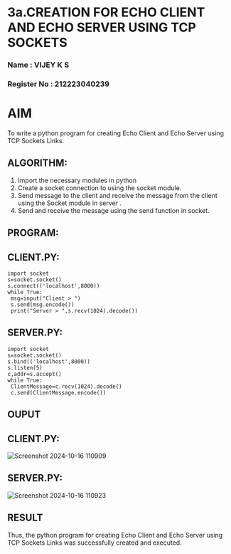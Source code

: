 # 3a.CREATION FOR ECHO CLIENT AND ECHO SERVER USING TCP SOCKETS
 ### Name : VIJEY K S
### Register No : 212223040239
# AIM
To write a python program for creating Echo Client and Echo Server using TCP
Sockets Links.
## ALGORITHM:
1. Import the necessary modules in python
2. Create a socket connection to using the socket module.
3. Send message to the client and receive the message from the client using the Socket module in
 server .
4. Send and receive the message using the send function in socket.
## PROGRAM:
## CLIENT.PY:
```
import socket
s=socket.socket()
s.connect(('localhost',8000))
while True:
 msg=input("Client > ")
 s.send(msg.encode())
 print("Server > ",s.recv(1024).decode())
```
## SERVER.PY:
```
import socket
s=socket.socket()
s.bind(('localhost',8000))
s.listen(5)
c,addr=s.accept()
while True:
 ClientMessage=c.recv(1024).decode()
 c.send(ClientMessage.encode())
```
## OUPUT
## CLIENT.PY:

![Screenshot 2024-10-16 110909](https://github.com/user-attachments/assets/17cac651-f207-473b-9869-b26eea75e8e2)


## SERVER.PY:
![Screenshot 2024-10-16 110923](https://github.com/user-attachments/assets/556241d5-b05d-4ba4-a57d-d64167c6f506)

## RESULT
Thus, the python program for creating Echo Client and Echo Server using TCP Sockets Links 
was successfully created and executed.
